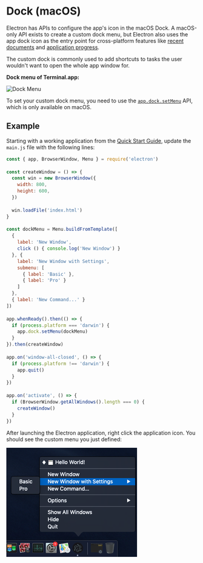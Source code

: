 # Dock (macOS)

Electron has APIs to configure the app's icon in the macOS Dock. A macOS-only
API exists to create a custom dock menu, but Electron also uses the app dock
icon as the entry point for cross-platform features like
[recent documents][recent-documents] and [application progress][progress-bar].

The custom dock is commonly used to add shortcuts to tasks the user wouldn't
want to open the whole app window for.

__Dock menu of Terminal.app:__

![Dock Menu][dock-menu-image]

To set your custom dock menu, you need to use the
[`app.dock.setMenu`](../api/dock.md#docksetmenumenu-macos) API,
which is only available on macOS.

## Example

Starting with a working application from the
 [Quick Start Guide](quick-start.md), update the `main.js` file with the
 following lines:

```javascript fiddle='docs/fiddles/features/macos-dock-menu'
const { app, BrowserWindow, Menu } = require('electron')

const createWindow = () => {
  const win = new BrowserWindow({
    width: 800,
    height: 600,
  })

  win.loadFile('index.html')
}

const dockMenu = Menu.buildFromTemplate([
  {
    label: 'New Window',
    click () { console.log('New Window') }
  }, {
    label: 'New Window with Settings',
    submenu: [
      { label: 'Basic' },
      { label: 'Pro' }
    ]
  },
  { label: 'New Command...' }
])

app.whenReady().then(() => {
  if (process.platform === 'darwin') {
    app.dock.setMenu(dockMenu)
  }
}).then(createWindow)

app.on('window-all-closed', () => {
  if (process.platform !== 'darwin') {
    app.quit()
  }
})

app.on('activate', () => {
  if (BrowserWindow.getAllWindows().length === 0) {
    createWindow()
  }
})

```

After launching the Electron application, right click the application icon.
You should see the custom menu you just defined:

![macOS dock menu](../images/macos-dock-menu.png)

[dock-menu-image]: https://cloud.githubusercontent.com/assets/639601/5069962/6032658a-6e9c-11e4-9953-aa84006bdfff.png
[recent-documents]: ./recent-documents.md
[progress-bar]: ./progress-bar.md
